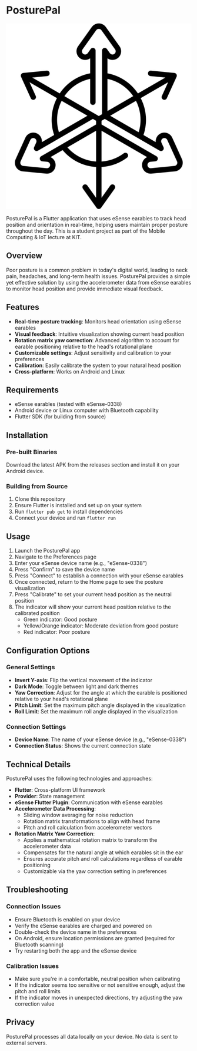 # PosturePal

![PosturePal](lib/assets/icon_accel.png)

PosturePal is a Flutter application that uses eSense earables to track head position and orientation in real-time, helping users maintain proper posture throughout the day. This is a student project as part of the Mobile Computing & IoT lecture at KIT.

## Overview

Poor posture is a common problem in today's digital world, leading to neck pain, headaches, and long-term health issues. PosturePal provides a simple yet effective solution by using the accelerometer data from eSense earables to monitor head position and provide immediate visual feedback.

## Features

- **Real-time posture tracking**: Monitors head orientation using eSense earables
- **Visual feedback**: Intuitive visualization showing current head position
- **Rotation matrix yaw correction**: Advanced algorithm to account for earable positioning relative to the head's rotational plane
- **Customizable settings**: Adjust sensitivity and calibration to your preferences
- **Calibration**: Easily calibrate the system to your natural head position
- **Cross-platform**: Works on Android and Linux

## Requirements

- eSense earables (tested with eSense-0338)
- Android device or Linux computer with Bluetooth capability
- Flutter SDK (for building from source)

## Installation

### Pre-built Binaries

Download the latest APK from the releases section and install it on your Android device.

### Building from Source

1. Clone this repository
2. Ensure Flutter is installed and set up on your system
3. Run `flutter pub get` to install dependencies
4. Connect your device and run `flutter run`

## Usage

1. Launch the PosturePal app
2. Navigate to the Preferences page
3. Enter your eSense device name (e.g., "eSense-0338")
4. Press "Confirm" to save the device name
5. Press "Connect" to establish a connection with your eSense earables
6. Once connected, return to the Home page to see the posture visualization
7. Press "Calibrate" to set your current head position as the neutral position
8. The indicator will show your current head position relative to the calibrated position
   - Green indicator: Good posture
   - Yellow/Orange indicator: Moderate deviation from good posture
   - Red indicator: Poor posture

## Configuration Options

### General Settings

- **Invert Y-axis**: Flip the vertical movement of the indicator
- **Dark Mode**: Toggle between light and dark themes
- **Yaw Correction**: Adjust for the angle at which the earable is positioned relative to your head's rotational plane
- **Pitch Limit**: Set the maximum pitch angle displayed in the visualization
- **Roll Limit**: Set the maximum roll angle displayed in the visualization

### Connection Settings

- **Device Name**: The name of your eSense device (e.g., "eSense-0338")
- **Connection Status**: Shows the current connection state

## Technical Details

PosturePal uses the following technologies and approaches:

- **Flutter**: Cross-platform UI framework
- **Provider**: State management
- **eSense Flutter Plugin**: Communication with eSense earables
- **Accelerometer Data Processing**: 
  - Sliding window averaging for noise reduction
  - Rotation matrix transformations to align with head frame
  - Pitch and roll calculation from accelerometer vectors
- **Rotation Matrix Yaw Correction**:
  - Applies a mathematical rotation matrix to transform the accelerometer data
  - Compensates for the natural angle at which earables sit in the ear
  - Ensures accurate pitch and roll calculations regardless of earable positioning
  - Customizable via the yaw correction setting in preferences

## Troubleshooting

### Connection Issues

- Ensure Bluetooth is enabled on your device
- Verify the eSense earables are charged and powered on
- Double-check the device name in the preferences
- On Android, ensure location permissions are granted (required for Bluetooth scanning)
- Try restarting both the app and the eSense device

### Calibration Issues

- Make sure you're in a comfortable, neutral position when calibrating
- If the indicator seems too sensitive or not sensitive enough, adjust the pitch and roll limits
- If the indicator moves in unexpected directions, try adjusting the yaw correction value

## Privacy

PosturePal processes all data locally on your device. No data is sent to external servers.
